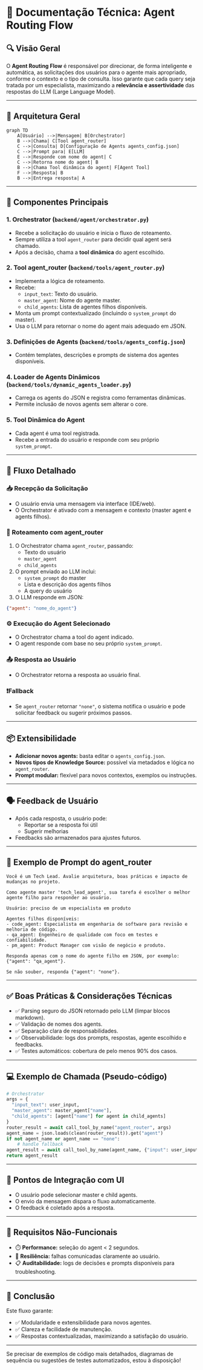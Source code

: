 # 📘 Documentação Técnica: Agent Routing Flow

## 🔍 Visão Geral

O **Agent Routing Flow** é responsável por direcionar, de forma inteligente e automática, as solicitações dos usuários para o agente mais apropriado, conforme o contexto e o tipo de consulta. Isso garante que cada query seja tratada por um especialista, maximizando a **relevância e assertividade** das respostas do LLM (Large Language Model).

---

## 🧱 Arquitetura Geral

```mermaid
graph TD
    A[Usuário] -->|Mensagem| B[Orchestrator]
    B -->|Chama| C[Tool agent_router]
    C -->|Consulta| D[Configuração de Agents agents_config.json]
    C -->|Prompt para| E[LLM]
    E -->|Responde com nome do agent| C
    C -->|Retorna nome do agent| B
    B -->|Chama Tool dinâmica do agent| F[Agent Tool]
    F -->|Resposta| B
    B -->|Entrega resposta| A
```

---

## 🧩 Componentes Principais

### 1. Orchestrator (`backend/agent/orchestrator.py`)
- Recebe a solicitação do usuário e inicia o fluxo de roteamento.
- Sempre utiliza a tool `agent_router` para decidir qual agent será chamado.
- Após a decisão, chama a **tool dinâmica** do agent escolhido.

### 2. Tool agent_router (`backend/tools/agent_router.py`)
- Implementa a lógica de roteamento.
- Recebe:
  - `input_text`: Texto do usuário.
  - `master_agent`: Nome do agente master.
  - `child_agents`: Lista de agentes filhos disponíveis.
- Monta um prompt contextualizado (incluindo o `system_prompt` do master).
- Usa o LLM para retornar o nome do agent mais adequado em JSON.

### 3. Definições de Agents (`backend/tools/agents_config.json`)
- Contém templates, descrições e prompts de sistema dos agentes disponíveis.

### 4. Loader de Agents Dinâmicos (`backend/tools/dynamic_agents_loader.py`)
- Carrega os agents do JSON e registra como ferramentas dinâmicas.
- Permite inclusão de novos agents sem alterar o core.

### 5. Tool Dinâmica do Agent
- Cada agent é uma tool registrada.
- Recebe a entrada do usuário e responde com seu próprio `system_prompt`.

---

## 🔁 Fluxo Detalhado

### 📥 Recepção da Solicitação
- O usuário envia uma mensagem via interface (IDE/web).
- O Orchestrator é ativado com a mensagem e contexto (master agent e agents filhos).

### 🚦 Roteamento com agent_router
1. O Orchestrator chama `agent_router`, passando:
   - Texto do usuário
   - `master_agent`
   - `child_agents`
2. O prompt enviado ao LLM inclui:
   - `system_prompt` do master
   - Lista e descrição dos agents filhos
   - A query do usuário
3. O LLM responde em JSON:
```json
{"agent": "nome_do_agent"}
```

### ⚙️ Execução do Agent Selecionado
- O Orchestrator chama a tool do agent indicado.
- O agent responde com base no seu próprio `system_prompt`.

### 📤 Resposta ao Usuário
- O Orchestrator retorna a resposta ao usuário final.

### ❗Fallback
- Se `agent_router` retornar `"none"`, o sistema notifica o usuário e pode solicitar feedback ou sugerir próximos passos.

---

## 📦 Extensibilidade

- **Adicionar novos agents:** basta editar o `agents_config.json`.
- **Novos tipos de Knowledge Source:** possível via metadados e lógica no `agent_router`.
- **Prompt modular:** flexível para novos contextos, exemplos ou instruções.

---

## 🗣️ Feedback de Usuário

- Após cada resposta, o usuário pode:
  - Reportar se a resposta foi útil
  - Sugerir melhorias
- Feedbacks são armazenados para ajustes futuros.

---

## 💬 Exemplo de Prompt do agent_router

```
Você é um Tech Lead. Avalie arquitetura, boas práticas e impacto de mudanças no projeto.

Como agente master 'tech_lead_agent', sua tarefa é escolher o melhor agente filho para responder ao usuário.

Usuário: preciso de um especialista em produto

Agentes filhos disponíveis:
- code_agent: Especialista em engenharia de software para revisão e melhoria de código.
- qa_agent: Engenheiro de qualidade com foco em testes e confiabilidade.
- pm_agent: Product Manager com visão de negócio e produto.

Responda apenas com o nome do agente filho em JSON, por exemplo: {"agent": "qa_agent"}.

Se não souber, responda {"agent": "none"}.
```

---

## ✅ Boas Práticas & Considerações Técnicas

- ✅ Parsing seguro do JSON retornado pelo LLM (limpar blocos markdown).
- ✅ Validação de nomes dos agents.
- ✅ Separação clara de responsabilidades.
- ✅ Observabilidade: logs dos prompts, respostas, agente escolhido e feedbacks.
- ✅ Testes automáticos: cobertura de pelo menos 90% dos casos.

---

## 💻 Exemplo de Chamada (Pseudo-código)

```python
# Orchestrator
args = {
  "input_text": user_input,
  "master_agent": master_agent["name"],
  "child_agents": [agent["name"] for agent in child_agents]
}
router_result = await call_tool_by_name("agent_router", args)
agent_name = json.loads(clean(router_result)).get("agent")
if not agent_name or agent_name == "none":
    # handle fallback
agent_result = await call_tool_by_name(agent_name, {"input": user_input})
return agent_result
```

---

## 🧩 Pontos de Integração com UI

- O usuário pode selecionar master e child agents.
- O envio da mensagem dispara o fluxo automaticamente.
- O feedback é coletado após a resposta.

---

## 📌 Requisitos Não-Funcionais

- ⏱️ **Performance:** seleção do agent < 2 segundos.
- 🔄 **Resiliência:** falhas comunicadas claramente ao usuário.
- 📋 **Auditabilidade:** logs de decisões e prompts disponíveis para troubleshooting.

---

## 🏁 Conclusão

Este fluxo garante:

- ✅ Modularidade e extensibilidade para novos agentes.
- ✅ Clareza e facilidade de manutenção.
- ✅ Respostas contextualizadas, maximizando a satisfação do usuário.

---

Se precisar de exemplos de código mais detalhados, diagramas de sequência ou sugestões de testes automatizados, estou à disposição!
